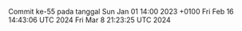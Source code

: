 Commit ke-55 pada tanggal Sun Jan 01 14:00 2023 +0100
Fri Feb 16 14:43:06 UTC 2024
Fri Mar  8 21:23:25 UTC 2024
